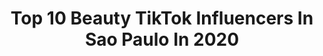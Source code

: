 ---
title: Top 10 Beauty TikTok Influencers In Sao Paulo In 2020
description: >-
  Find top beauty TikTok influencers in Sao Paulo in 2020. Most popular hashtags: #beauty #funk #dance #saopaulo.
platform: TikTok
profiles:
  - username: "vivienandrade"
    fullname: >-
      Vivien Andrade
    location: "Brazil"
    followers: 52835
    engagement: 579
    commentsToLikes: 0.038733
    id: ck9gnt7xjy0a70j78fz465dg8
    verified: false
    hashtags: "#fergie, #boredinthehouse, #pushups, #pushupchallenge"
  - username: "jcepcion"
    fullname: >-
      Jorge Concepción
    location: "Brazil"
    followers: 5592
    engagement: 657
    commentsToLikes: 0.035352
    id: ck9r6t61w59pr0j78kayw2aqr
    verified: false
    hashtags: "#office, #espiritismo, #indie, #aesthetics"
  - username: "afiveleseucinto"
    fullname: >-
      Felipe Souza 
    location: "Brazil"
    followers: 20260
    engagement: 1198
    commentsToLikes: 0.021391
    id: ck81t1ob6ursi0j781t7n4mbw
    verified: false
    hashtags: "#thailand, #risos, #amopraia, #beachboy"
  - username: "gabbysantanaof"
    fullname: >-
      Gabby
    location: "Brazil"
    followers: 3000
    engagement: 2135
    commentsToLikes: 0.022159
    id: ck8s5xuhyhxtn0j78ekjaidd0
    verified: false
    hashtags: "#beuaty, #sorry, #tikto, #leiaab"
  - username: "janataffarel"
    fullname: >-
      Janaina Taffarel
    location: "Brazil"
    followers: 109889
    engagement: 1702
    commentsToLikes: 0.011415
    id: ck9aa7cocje4e0j78dxyx5vpg
    verified: true
    hashtags: "#beautyhacks, #morphe, #rubyrose, #foxyeyes"
  - username: "mariaaaah5"
    fullname: >-
      maria verçosa
    location: "Brazil"
    followers: 7449
    engagement: 302
    commentsToLikes: 0.062261
    id: ckaib6p14f88y0i78kirrk3mz
    verified: false
    hashtags: "#desafiofitness, #happydance, #todegraca, #tiktokblogger"
  - username: "renatasantti"
    fullname: >-
      Renata Santti
    location: "Brazil"
    followers: 272603
    engagement: 1755
    commentsToLikes: 0.009193
    id: ck9jx0qafyr8a0j78drmv1hyr
    verified: true
    hashtags: "#foxyeyes, #domchallenge, #selfiecomemoji, #arianagrande"
  - username: "feeee2020"
    fullname: >-
      Penelope
    location: "Brazil"
    followers: 7202
    engagement: 990
    commentsToLikes: 0.034138
    id: ck9ej8di31d7a0j78wflyss8n
    verified: false
    hashtags: "#viraldance, #funkbrasil, #dueto, #viral"
  - username: "vandressarib"
    fullname: >-
      Vadressa Ribeiro
    location: "Brazil"
    followers: 87053
    engagement: 1644
    commentsToLikes: 0.008490
    id: ck9kcnz9eqcnp0j78yza4idg9
    verified: false
    hashtags: "#converseallstar, #hairtutorial, #getthelook, #hair"
  - username: "kenyaborgess"
    fullname: >-
      Kenya Borges
    location: "Brazil"
    followers: 49247
    engagement: 1367
    commentsToLikes: 0.011602
    id: ck9kegoseytqu0j787qo2uzps
    verified: false
    hashtags: "#freezer, #comearoundmechallenge, #losemybreath, #fy"
---